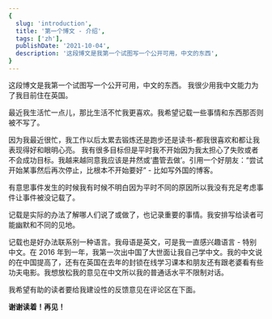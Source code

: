 ```yaml
---
{
  slug: 'introduction',
  title: '第一个博文 - 介绍',
  tags: ['zh'],
  publishDate: '2021-10-04',
  description: '这段博文是我第一个试图写一个公开可用，中文的东西',
}
---
```


这段博文是我第一个试图写一个公开可用，中文的东西。
我很少用我中文能力为了我目前住在英国。

最近我生活忙一点儿，那比生活不忙我更喜欢。我希望记载一些事情和东西那否则被不写了。

因为我最近很忙，我工作以后太累去锻炼还是跑步还是读书-都我很喜欢和都让我表现得好和眼明心亮。
我有很多目标但是平时我不开始因为我太担心了失败或者不会成功目标。我越来越同意我应该是井然或‘盡管去做’。引用一个好朋友：“尝试开始某事然后再次停止，比根本不开始要好” - 比如写外国的博客。

有意思事件发生的时候我有时候不明白因为平时不同的原因所以我没有充足考虑事件让事件被没记载了。

记载是实际的办法了解哪人们说了或做了，也记录重要的事情。我安排写给读者可能幽默和不同的见地。

记载也是好办法联系别一种语言。我母语是英文，可是我一直感兴趣语言 - 特别中文。在 2016 年到一年，我第一次出中国了大世面让我自己学中文。我的中文说的在中国提高了，还有在英国在去年的封锁在线学习课本和朋友还有跟老婆看有些功夫电影。我想放松我的意见在中文所以我的普通话水平不限制对话。

我希望有助的读者要给我建设性的反馈意见在评论区在下面。

**谢谢读着！再见！**
